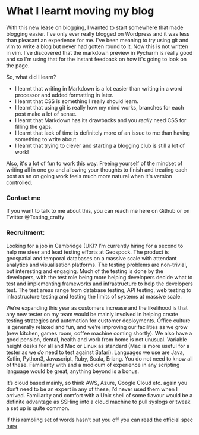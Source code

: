 # What I learnt moving my blog

With this new lease on blogging, I wanted to start somewhere that made blogging easier. I've only ever really blogged on 
Wordpress and it was less than pleasant an experience for me. I've been meaning to try using git and vim to write a blog 
but never had gotten round to it. Now this is not written in vim. I've discovered that the markdown preview in Pycharm 
is really good and so I'm using that for the instant feedback on how it's going to look on the page.

So, what did I learn?

* I learnt that writing in Markdown is a lot easier than writing in a word processor and added formatting in later.
* I learnt that CSS is something I really should learn.
* I learnt that using git is really how my mind works, branches for each post make a lot of sense.
* I learnt that Markdown has its drawbacks and you _really_ need CSS for filling the gaps. 
* I learnt that lack of time is definitely more of an issue to me than having something to write about. 
* I learnt that trying to clever and starting a blogging club is still a lot of work!

Also, it's a lot of fun to work this way. Freeing yourself of the mindset of writing all in one go and allowing your 
thoughts to finish and treating each post as an on going work feels much more natural when it's version controlled.

### Contact me
If you want to talk  to me about this, you can reach me here on Github or on Twitter @Testing_crafty

### Recruitment: 
Looking for a job in Cambridge (UK)?
I’m currently hiring for a second to help me steer and lead testing efforts at Geospock. The product is geospatial and temporal databases on a massive scale with attendant analytics and visualisation platforms. The testing problems are non-trivial, but interesting and engaging. Much of the testing is done by the developers, with the test role being more helping developers decide what to test and implementing frameworks and infrastructure to help the developers test. The test areas range from database testing, API testing, web testing to infrastructure testing and testing the limits of systems at massive scale.

We’re expanding this year as customers increase and the likelihood is that any new tester on my team would be mainly involved in helping create testing strategies and automation for customer deployments. Office culture is generally relaxed and fun, and we’re improving our facilities as we grow (new kitchen, games room, coffee machine coming shortly). We also have a good pension, dental, health and work from home is not unusual. Variable height desks for all and Mac or Linux as standard (Mac is more useful for a tester as we _do_ need to test against Safari). Languages we use are Java, Kotlin, Python3, Javascript, Ruby,  Scala, Erlang. You do not need to know all of these. Familiarity with and a modicum of experience in any scripting language would be great, anything beyond is a bonus. 

It’s cloud based mainly, so think AWS, Azure, Google Cloud etc. again you don’t need to be an expert in any of these, I’d never used them when I arrived. Familiarity and comfort with a Unix shell of some flavour would be a definite advantage as SSHing into a cloud machine to pull syslogs or tweak a set up is quite common.

If this rambling set of words hasn’t put you off you can read the official spec [here](https://geospock.com/jobs/software-test-engineer/)